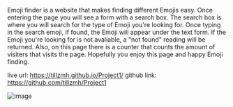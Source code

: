 Emoji finder is a website that makes finding different Emojis easy. Once entering the page you will see a form with a search box. The search box is where you will search for the type of Emoji you're looking for. Once typing in the search emoji, if found, the Emoji will appear under the text form. If the Emoji you're looking for is not avaliable, a "not found" reading will be returned. Also, on this page there is a counter that counts the amount of visiters that visits the page. Hopefully you enjoy this page and happy Emoji finding.    

live url: https://tillzmh.github.io/Project1/
github link: https://github.com/tillzmh/Project1

![image](https://user-images.githubusercontent.com/106690423/181624608-78acf16c-969b-41f2-9269-7b35c1245b7d.png)
